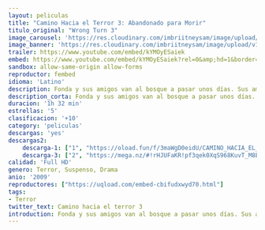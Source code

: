 ```yaml
---
layout: peliculas
title: "Camino Hacia el Terror 3: Abandonado para Morir"
titulo_original: "Wrong Turn 3"
image_carousel: 'https://res.cloudinary.com/imbriitneysam/image/upload/v1545611495/camino3-poster-min.jpg'
image_banner: 'https://res.cloudinary.com/imbriitneysam/image/upload/v1545611419/camino3-banner-min_1.jpg'
trailer: https://www.youtube.com/embed/kYMOyESaiek
embed: https://www.youtube.com/embed/kYMOyESaiek?rel=0&amp;hd=1&border=0&wmode=opaque&enablejsapi=1&modestbranding=1&controls=1&showinfo=1
sandbox: allow-same-origin allow-forms
reproductor: fembed
idioma: 'Latino'
description: Fonda y sus amigos van al bosque a pasar unos días. Sus amigos son víctimas del mutante asesino, Tres Dedos, convirtiéndose en su alimento. Mientras tanto algunos prisioneros peligrosos están siendo transferidos por Nate Wilson, un guardián de la prisión, que va a retirarse para convertirse en abogado. Durante el transporte su camión es atacado por Tres Dedos. Por lo que los prisioneros se fugan. Mientras huyen por los bosques, los prisioneros encuentran por casualidad un camión abandonado lleno de bolsas del dinero.
description_corta: Fonda y sus amigos van al bosque a pasar unos días. Sus amigos son víctimas del mutante asesino, Tres Dedos, convirtiéndose en su alimento. Mientras tanto algunos prisioneros peligrosos están siendo transferidos por..
duracion: '1h 32 min'
estrellas: '5'
clasificacion: '+10'
category: 'peliculas'
descargas: 'yes'
descargas2:
    descarga-1: ["1", "https://oload.fun/f/3maWgD0eidU/CAMINO_HACIA_EL_TERROR_3.mp4", "https://www.google.com/s2/favicons?domain=openload.co","OpenLoad","https://res.cloudinary.com/imbriitneysam/image/upload/v1541473684/mexico.png", "Latino", "Full HD"]
    descarga-3: ["2", "https://mega.nz/#!rHJUFaKR!pf3qek0XqS968KuvT_M8EX8ND1D2-PtIX3tqDWYQEHk", "https://www.google.com/s2/favicons?domain=mega.nz","Mega","https://res.cloudinary.com/imbriitneysam/image/upload/v1541473684/mexico.png", "Latino", "Full HD"]
calidad: 'Full HD'
genero: Terror, Suspenso, Drama
anio: '2009'
reproductores: ["https://uqload.com/embed-cbifudxwyd70.html"]
tags:
- Terror
twitter_text: Camino hacia el terror 3
introduction: Fonda y sus amigos van al bosque a pasar unos días. Sus amigos son víctimas del mutante asesino, Tres Dedos, convirtiéndose en su alimento. Mientras tanto algunos prisioneros peligrosos están siendo transferidos por..
---
```



 







